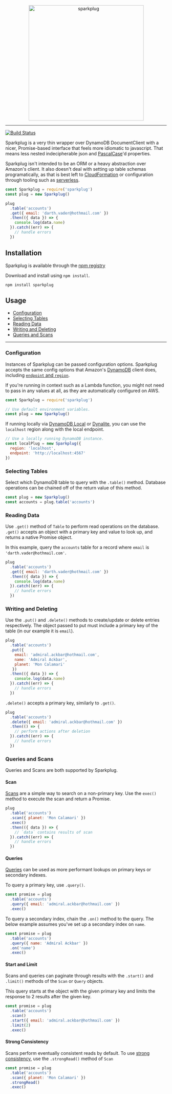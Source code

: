 <p align="center"><a style="display:block;text-align:center" href="https://github.com/harryhope/sparkplug"><img src="https://user-images.githubusercontent.com/2415156/35135437-5d3ccf46-fcab-11e7-91cc-4eec929aeb04.png" width="359" alt="sparkplug"/></a></p>

***

[![Build Status](https://travis-ci.org/harryhope/sparkplug.svg?branch=master)](https://travis-ci.org/harryhope/sparkplug)

Sparkplug is a very thin wrapper over DynamoDB DocumentClient with a nicer, Promise-based interface that feels more idiomatic to javascript. That means less nested indecipherable json and [PascalCase](http://wiki.c2.com/?PascalCase)'d properties. 

Sparkplug isn't intended to be an ORM or a heavy abstraction over Amazon's client. It also doesn't deal with setting up table schemas programatically, as that is best left to [CloudFormation](https://aws.amazon.com/cloudformation/) or configuration through tooling such as [serverless](https://serverless.com).

```js
const Sparkplug = require('sparkplug')
const plug = new Sparkplug()

plug
  .table('accounts')
  .get({ email: 'darth.vader@hothmail.com' })
  .then(({ data }) => {
    console.log(data.name)
  }).catch((err) => {
    // handle errors
  })
```

## Installation
Sparkplug is available through the [npm registry](https://www.npmjs.com/)

Download and install using `npm install`.
```
npm install sparkplug
```

## Usage
- [Configuration](#configuration)
- [Selecting Tables](#selecting-tables)
- [Reading Data](#reading-data)
- [Writing and Deleting](#writing-and-deleting)
- [Queries and Scans](#queries-and-scans)

---

### Configuration
Instances of Sparkplug can be passed configuration options. Sparkplug accepts the same config options that Amazon's [DynamoDB](https://docs.aws.amazon.com/AWSJavaScriptSDK/latest/AWS/DynamoDB.html) client does, including [`endpoint` and `region`](https://docs.aws.amazon.com/AWSJavaScriptSDK/latest/AWS/DynamoDB.html#endpoint-property).

If you're running in context such as a Lambda function, you might not need to pass in any values at all, as they are automatically configured on AWS.

```js
const Sparkplug = require('sparkplug')

// Use default environment variables.
const plug = new Sparkplug()
```

If running locally via [DynamoDB Local](https://docs.aws.amazon.com/amazondynamodb/latest/developerguide/DynamoDBLocal.html) or [Dynalite](https://github.com/mhart/dynalite), you can use the `localhost` region along with the local endpoint.

```js
// Use a locally running DynamoDB instance.
const localPlug = new Sparkplug({
  region: 'localhost',
  endpoint: 'http://localhost:4567'
})
```

### Selecting Tables
Select which DynamoDB table to query with the `.table()` method. Database operations can be chained off of the return value of this method.
```js
const plug = new Sparkplug()
const accounts = plug.table('accounts')
```


### Reading Data
Use `.get()` method of `Table` to perform read operations on the database. `.get()` accepts an object with a primary key and value to look up, and returns a native Promise object.

In this example, query the `accounts` table for a record where `email` is `'darth.vader@hothmail.com'`.
```js
plug
  .table('accounts')
  .get({ email: 'darth.vader@hothmail.com' })
  .then(({ data }) => {
    console.log(data.name)
  }).catch((err) => {
    // handle errors
  })
```

### Writing and Deleting
Use the `.put()` and `.delete()` methods to create/update or delete entries respectively. The object passed to put must include a primary key of the table (in our example it is `email`).
```js
plug
  .table('accounts')
  .put({ 
    email: 'admiral.ackbar@hothmail.com',
    name: 'Admiral Ackbar',
    planet: 'Mon Calamari'
   })
  .then(({ data }) => {
    console.log(data.name)
  }).catch((err) => {
    // handle errors
  })
```

`.delete()` accepts a primary key, similarly to `.get()`.
```js
plug
  .table('accounts')
  .delete({ email: 'admiral.ackbar@hothmail.com' })
  .then(() => {
    // perform actions after deletion
  }).catch((err) => {
    // handle errors
  })
```

### Queries and Scans
Queries and Scans are both supported by Sparkplug.

#### Scan
[Scans](https://docs.aws.amazon.com/amazondynamodb/latest/developerguide/Scan.html) are a simple way to search on a non-primary key. Use the `exec()` method to execute the scan and return a Promise.
```js
plug
  .table('accounts')
  .scan({ planet: 'Mon Calamari' })
  .exec()
  .then(({ data }) => {
    // `data` contains results of scan
  }).catch((err) => {
    // handle errors
  })

```

#### Queries
[Queries](https://docs.aws.amazon.com/amazondynamodb/latest/developerguide/Query.html) can be used as more performant lookups on primary keys or secondary indexes.

To query a primary key, use `.query()`.
```js
const promise = plug
  .table('accounts')
  .query({ email: 'admiral.ackbar@hothmail.com' })
  .exec()
```

To query a secondary index, chain the `.on()` method to the query. The below example assumes you've set up a secondary index on `name`.
```js
const promise = plug
  .table('accounts')
  .query({ name: 'Admiral Ackbar' })
  .on('name')
  .exec()
```


#### Start and Limit
Scans and queries can paginate through results with the `.start()` and `.limit()` methods of the `Scan` or `Query` objects.

This query starts at the object with the given primary key and limits the response to 2 results after the given key. 
```js
const promise = plug
  .table('accounts')
  .scan()
  .start({ email: 'admiral.ackbar@hothmail.com' })
  .limit(2)
  .exec()
```

#### Strong Consistency
Scans perform eventually consistent reads by default. To use [strong consistency](https://docs.aws.amazon.com/amazondynamodb/latest/developerguide/Scan.html#Scan.ReadConsistency), use the `.strongRead()` method of `Scan`
```js
const promise = plug
  .table('accounts')
  .scan({ planet: 'Mon Calamari' })
  .strongRead()
  .exec()
```

